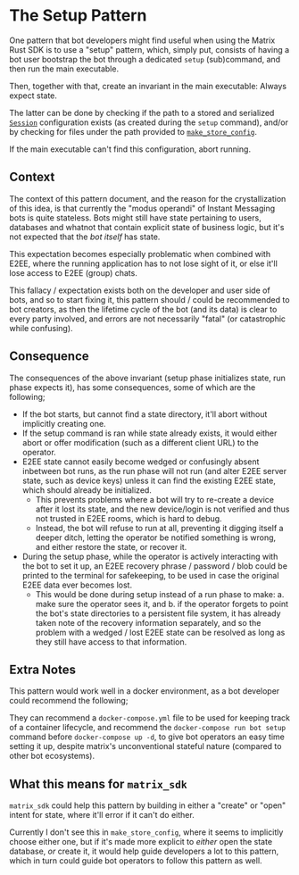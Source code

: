 # The Setup Pattern

One pattern that bot developers might find useful when using the Matrix Rust SDK is to use a "setup"
pattern, which, simply put, consists of having a bot user bootstrap the bot through a dedicated
`setup` (sub)command, and then run the main executable.

Then, together with that, create an invariant in the main executable: Always expect state.

The latter can be done by checking if the path to a stored and serialized
[`Session`](https://docs.rs/matrix-sdk/latest/matrix_sdk/struct.Session.html) configuration exists
(as created during the `setup` command), and/or by checking for files under the path provided to
[`make_store_config`](https://docs.rs/matrix-sdk/latest/matrix_sdk/store/fn.make_store_config.html).

If the main executable can't find this configuration, abort running.

## Context

The context of this pattern document, and the reason for the crystallization of this idea, is that
currently the "modus operandi" of Instant Messaging bots is quite stateless. Bots might still have
state pertaining to users, databases and whatnot that contain explicit state of business logic, but
it's not expected that the *bot itself* has state.

This expectation becomes especially problematic when combined with E2EE, where the running
application has to not lose sight of it, or else it'll lose access to E2EE (group) chats.

This fallacy / expectation exists both on the developer and user side of bots, and so to start fixing
it, this pattern should / could be recommended to bot creators, as then the lifetime cycle of the bot
(and its data) is clear to every party involved, and errors are not necessarily "fatal" (or
catastrophic while confusing).

## Consequence

The consequences of the above invariant (setup phase initializes state, run phase expects it), has
some consequences, some of which are the following;
- If the bot starts, but cannot find a state directory, it'll abort without implicitly creating one.
- If the setup command is ran while state already exists, it would either abort or offer
  modification (such as a different client URL) to the operator.
- E2EE state cannot easily become wedged or confusingly absent inbetween bot runs, as the run phase
  will not run (and alter E2EE server state, such as device keys) unless it can find the existing
  E2EE state, which should already be initialized.
  - This prevents problems where a bot will try to re-create a device after it lost its state, and
    the new device/login is not verified and thus not trusted in E2EE rooms, which is hard to debug.
  - Instead, the bot will refuse to run at all, preventing it digging itself a deeper ditch, letting
    the operator be notified something is wrong, and either restore the state, or recover it.
- During the setup phase, while the operator is actively interacting with the bot to set it up, an
  E2EE recovery phrase / password / blob could be printed to the terminal for safekeeping, to be used in
  case the original E2EE data ever becomes lost.
  - This would be done during setup instead of a run phase to make: a. make sure the operator sees
    it, and b. if the operator forgets to point the bot's state directories to a persistent file
    system, it has already taken note of the recovery information separately, and so the problem
    with a wedged / lost E2EE state can be resolved as long as they still have access to that
    information.

## Extra Notes

This pattern would work well in a docker environment, as a bot developer could recommend the
following;

They can recommend a `docker-compose.yml` file to be used for keeping track of a container
lifecycle, and recommend the `docker-compose run bot setup` command before `docker-compose up -d`,
to give bot operators an easy time setting it up, despite matrix's unconventional stateful nature
(compared to other bot ecosystems).

## What this means for `matrix_sdk`

`matrix_sdk` could help this pattern by building in either a "create" or "open" intent for state,
where it'll error if it can't do either.

Currently I don't see this in `make_store_config`, where it seems to implicitly choose either one,
but if it's made more explicit to *either* open the state database, *or* create it, it would help
guide developers a lot to this pattern, which in turn could guide bot operators to follow this
pattern as well.
